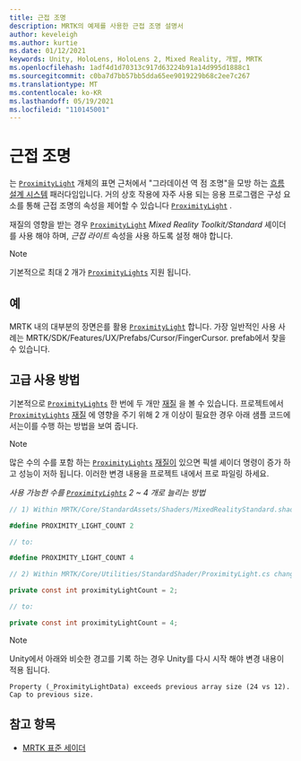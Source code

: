 ```yaml
---
title: 근접 조명
description: MRTK의 예제를 사용한 근접 조명 설명서
author: keveleigh
ms.author: kurtie
ms.date: 01/12/2021
keywords: Unity, HoloLens, HoloLens 2, Mixed Reality, 개발, MRTK
ms.openlocfilehash: 1adf4d1d70313c917d63224b91a14d995d1888c1
ms.sourcegitcommit: c0ba7d7bb57bb5dda65ee9019229b68c2ee7c267
ms.translationtype: MT
ms.contentlocale: ko-KR
ms.lasthandoff: 05/19/2021
ms.locfileid: "110145001"
---
```

# <a name="proximity-light"></a>근접 조명

는 [`ProximityLight`](xref:Microsoft.MixedReality.Toolkit.Utilities.ProximityLight) 개체의 표면 근처에서 "그라데이션 역 점 조명"을 모방 하는 [흐름 설계 시스템](https://www.microsoft.com/design/fluent/) 패러다임입니다. 거의 상호 작용에 자주 사용 되는 응용 프로그램은 구성 요소를 통해 근접 조명의 속성을 제어할 수 있습니다 [`ProximityLight`](xref:Microsoft.MixedReality.Toolkit.Utilities.ProximityLight) .

재질의 영향을 받는 경우 [`ProximityLight`](xref:Microsoft.MixedReality.Toolkit.Utilities.ProximityLight) *Mixed Reality Toolkit/Standard* 셰이더를 사용 해야 하며, *근접 라이트* 속성을 사용 하도록 설정 해야 합니다.

> [!NOTE]
> 기본적으로 최대 2 개가 [`ProximityLights`](xref:Microsoft.MixedReality.Toolkit.Utilities.ProximityLight) 지원 됩니다.

## <a name="examples"></a>예

MRTK 내의 대부분의 장면은를 활용 [`ProximityLight`](xref:Microsoft.MixedReality.Toolkit.Utilities.ProximityLight) 합니다. 가장 일반적인 사용 사례는 MRTK/SDK/Features/UX/Prefabs/Cursor/FingerCursor. prefab에서 찾을 수 있습니다.

## <a name="advanced-usage"></a>고급 사용 방법

기본적으로 [`ProximityLights`](xref:Microsoft.MixedReality.Toolkit.Utilities.ProximityLight) 한 번에 두 개만 [재질](https://docs.unity3d.com/ScriptReference/Material.html) 을 볼 수 있습니다. 프로젝트에서 [`ProximityLights`](xref:Microsoft.MixedReality.Toolkit.Utilities.ProximityLight) [재질](https://docs.unity3d.com/ScriptReference/Material.html) 에 영향을 주기 위해 2 개 이상이 필요한 경우 아래 샘플 코드에서는이를 수행 하는 방법을 보여 줍니다.

> [!NOTE]
> 많은 수의 수를 포함 하는 [`ProximityLights`](xref:Microsoft.MixedReality.Toolkit.Utilities.ProximityLight) [재질이](https://docs.unity3d.com/ScriptReference/Material.html) 있으면 픽셀 셰이더 명령이 증가 하 고 성능이 저하 됩니다. 이러한 변경 내용을 프로젝트 내에서 프로 파일링 하세요.

*사용 가능한 수를 [`ProximityLights`](xref:Microsoft.MixedReality.Toolkit.Utilities.ProximityLight) 2 ~ 4 개로 늘리는 방법*

```C#
// 1) Within MRTK/Core/StandardAssets/Shaders/MixedRealityStandard.shader change:

#define PROXIMITY_LIGHT_COUNT 2

// to:

#define PROXIMITY_LIGHT_COUNT 4

// 2) Within MRTK/Core/Utilities/StandardShader/ProximityLight.cs change:

private const int proximityLightCount = 2;

// to:

private const int proximityLightCount = 4;
```

> [!NOTE]
> Unity에서 아래와 비슷한 경고를 기록 하는 경우 Unity를 다시 시작 해야 변경 내용이 적용 됩니다.
>
>`Property (_ProximityLightData) exceeds previous array size (24 vs 12). Cap to previous size.`

## <a name="see-also"></a>참고 항목

* [MRTK 표준 세이더](mrtk-standard-shader.md)
